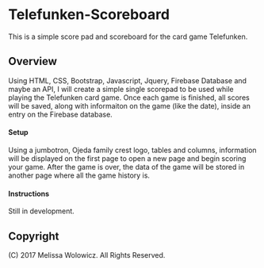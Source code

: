 # Telefunken-Scoreboard

This is a simple score pad and scoreboard for the card game Telefunken.


## Overview

Using HTML, CSS, Bootstrap, Javascript, Jquery, Firebase Database and maybe an API, I will create a simple single scorepad to be used while playing the Telefunken card game. Once each game is finished, all scores will be saved, along with informaiton on the game (like the date), inside an entry on the Firebase database.


#### Setup

Using a jumbotron, Ojeda family crest logo, tables and columns, information will be displayed on the first page to open a new page and begin scoring your game. After the game is over, the data of the game will be stored in another page where all the game history is.

#### Instructions

Still in development.



## Copyright

(C) 2017 Melissa Wolowicz. All Rights Reserved.
